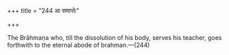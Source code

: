 +++
title = "244 आ समाप्तेः"

+++

The Brāhmaṇa who, till the dissolution of his body, serves his teacher, goes forthwith to the eternal abode of brahman.—(244)